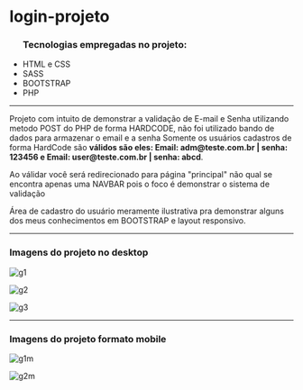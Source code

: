 # login-projeto


<ul>
<h3>Tecnologias empregadas no projeto:</h3>
  <li>HTML e CSS</li>
  <li>SASS</li>
  <li>BOOTSTRAP</li>
  <li>PHP</li>
</ul>

<hr>

<p>Projeto com intuito de demonstrar a validação de E-mail e Senha utilizando metodo POST do PHP de forma HARDCODE, não foi utilizado bando de dados para armazenar o email e a senha
 Somente os usuários cadastros de forma HardCode são <strong>válidos são eles: Email: adm@teste.com.br | senha: 123456 e Email: user@teste.com.br | senha: abcd</strong>.
</p>

<p>Ao válidar você será redirecionado para página "principal" não qual se encontra apenas uma NAVBAR pois o foco é demonstrar o sistema de validação</p>

<p>Área de cadastro do usuário meramente ilustrativa pra demonstrar alguns dos meus conhecimentos em BOOTSTRAP e layout responsivo.</p>

<hr>

<h3>Imagens do projeto no desktop</h3>

![g1](https://user-images.githubusercontent.com/66692202/153950444-8bc47a70-f40d-476b-9f79-b99ade7e616c.jpeg)

![g2](https://user-images.githubusercontent.com/66692202/153950495-e834a15b-b518-496a-988a-a83b3fe5c6cb.jpeg)

![g3](https://user-images.githubusercontent.com/66692202/153950533-bd732a28-99de-4c04-bc19-b513c7dcd840.jpeg)

<hr>

<h3>Imagens do projeto formato mobile</h3>

![g1m](https://user-images.githubusercontent.com/66692202/153950679-33886ff3-4df5-4e9d-a5ec-7615dfe356e9.jpeg)

![g2m](https://user-images.githubusercontent.com/66692202/153950705-43411373-acb2-4727-8282-2e580a8d56a0.jpeg)



